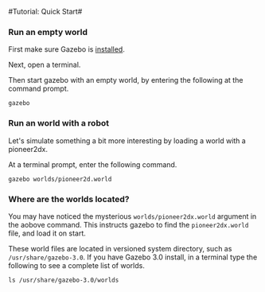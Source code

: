 #Tutorial: Quick Start# 

### Run an empty world

First make sure Gazebo is [installed](http://gazebosim.org/#download).

Next, open a terminal.

Then start gazebo with an empty world, by entering the following at the command prompt.

~~~
gazebo
~~~

### Run an world with a robot

Let's simulate something a bit more interesting by loading a world with a pioneer2dx.

At a terminal prompt, enter the following command.

~~~
gazebo worlds/pioneer2d.world
~~~

### Where are the worlds located?

You may have noticed the mysterious `worlds/pioneer2dx.world` argument in the aobove command. This instructs gazebo to find the `pioneer2dx.world` file, and load it on start.

These world files are located in versioned system directory, such as `/usr/share/gazebo-3.0`. If you have Gazebo 3.0 install, in a terminal type the following to see a complete list of worlds.

~~~
ls /usr/share/gazebo-3.0/worlds
~~~
